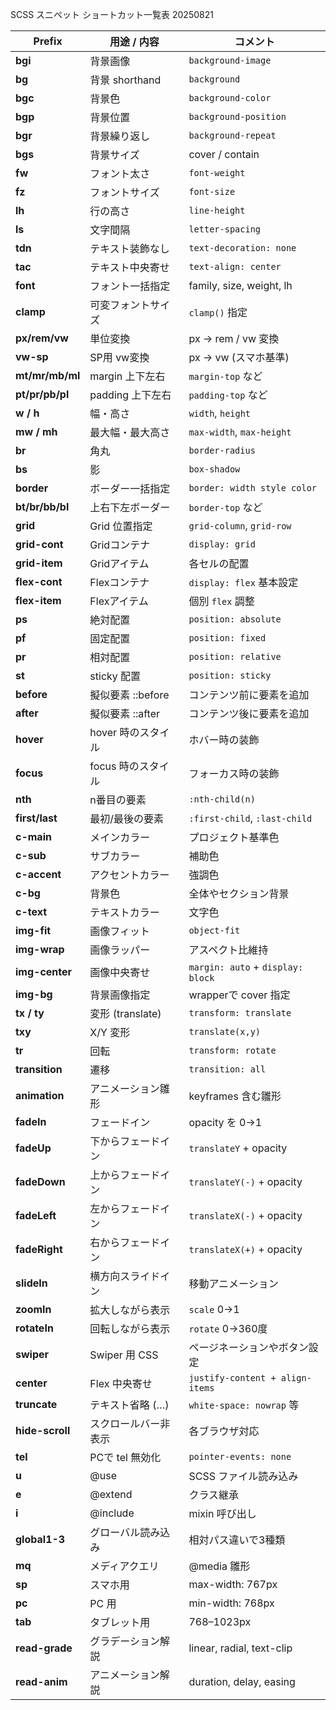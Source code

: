 SCSS スニペット ショートカット一覧表 20250821

| Prefix         | 用途 / 内容             | コメント                           |
|----------------|--------------------------|------------------------------------|
| **bgi**        | 背景画像                 | `background-image`                 |
| **bg**         | 背景 shorthand           | `background`                       |
| **bgc**        | 背景色                   | `background-color`                 |
| **bgp**        | 背景位置                 | `background-position`              |
| **bgr**        | 背景繰り返し             | `background-repeat`                |
| **bgs**        | 背景サイズ               | cover / contain                    |
| **fw**         | フォント太さ             | `font-weight`                      |
| **fz**         | フォントサイズ           | `font-size`                        |
| **lh**         | 行の高さ                 | `line-height`                      |
| **ls**         | 文字間隔                 | `letter-spacing`                   |
| **tdn**        | テキスト装飾なし         | `text-decoration: none`            |
| **tac**        | テキスト中央寄せ         | `text-align: center`               |
| **font**       | フォント一括指定         | family, size, weight, lh           |
| **clamp**      | 可変フォントサイズ       | `clamp()` 指定                     |
| **px/rem/vw**  | 単位変換                 | px → rem / vw 変換                 |
| **vw-sp**      | SP用 vw変換              | px → vw (スマホ基準)               |
| **mt/mr/mb/ml**| margin 上下左右          | `margin-top` など                  |
| **pt/pr/pb/pl**| padding 上下左右         | `padding-top` など                 |
| **w / h**      | 幅・高さ                 | `width`, `height`                  |
| **mw / mh**    | 最大幅・最大高さ         | `max-width`, `max-height`          |
| **br**         | 角丸                     | `border-radius`                    |
| **bs**         | 影                       | `box-shadow`                       |
| **border**     | ボーダー一括指定         | `border: width style color`        |
| **bt/br/bb/bl**| 上右下左ボーダー         | `border-top` など                  |
| **grid**       | Grid 位置指定            | `grid-column`, `grid-row`          |
| **grid-cont**  | Gridコンテナ             | `display: grid`                    |
| **grid-item**  | Gridアイテム             | 各セルの配置                       |
| **flex-cont**  | Flexコンテナ             | `display: flex` 基本設定           |
| **flex-item**  | Flexアイテム             | 個別 `flex` 調整                   |
| **ps**         | 絶対配置                 | `position: absolute`               |
| **pf**         | 固定配置                 | `position: fixed`                  |
| **pr**         | 相対配置                 | `position: relative`               |
| **st**         | sticky 配置              | `position: sticky`                 |
| **before**     | 擬似要素 ::before        | コンテンツ前に要素を追加           |
| **after**      | 擬似要素 ::after         | コンテンツ後に要素を追加           |
| **hover**      | hover 時のスタイル       | ホバー時の装飾                     |
| **focus**      | focus 時のスタイル       | フォーカス時の装飾                 |
| **nth**        | n番目の要素              | `:nth-child(n)`                    |
| **first/last** | 最初/最後の要素          | `:first-child`, `:last-child`      |
| **c-main**     | メインカラー             | プロジェクト基準色                 |
| **c-sub**      | サブカラー               | 補助色                             |
| **c-accent**   | アクセントカラー         | 強調色                             |
| **c-bg**       | 背景色                   | 全体やセクション背景               |
| **c-text**     | テキストカラー           | 文字色                             |
| **img-fit**    | 画像フィット             | `object-fit`                       |
| **img-wrap**   | 画像ラッパー             | アスペクト比維持                   |
| **img-center** | 画像中央寄せ             | `margin: auto` + `display: block`  |
| **img-bg**     | 背景画像指定             | wrapperで cover 指定               |
| **tx / ty**    | 変形 (translate)         | `transform: translate`             |
| **txy**        | X/Y 変形                 | `translate(x,y)`                   |
| **tr**         | 回転                     | `transform: rotate`                |
| **transition** | 遷移                     | `transition: all`                  |
| **animation**  | アニメーション雛形       | keyframes 含む雛形                 |
| **fadeIn**     | フェードイン             | opacity を 0→1                     |
| **fadeUp**     | 下からフェードイン       | `translateY` + opacity             |
| **fadeDown**   | 上からフェードイン       | `translateY(-)` + opacity          |
| **fadeLeft**   | 左からフェードイン       | `translateX(-)` + opacity          |
| **fadeRight**  | 右からフェードイン       | `translateX(+)` + opacity          |
| **slideIn**    | 横方向スライドイン       | 移動アニメーション                  |
| **zoomIn**     | 拡大しながら表示         | `scale` 0→1                        |
| **rotateIn**   | 回転しながら表示         | `rotate` 0→360度                   |
| **swiper**     | Swiper 用 CSS            | ページネーションやボタン設定       |
| **center**     | Flex 中央寄せ            | `justify-content + align-items`    |
| **truncate**   | テキスト省略 (…)         | `white-space: nowrap` 等           |
| **hide-scroll**| スクロールバー非表示     | 各ブラウザ対応                     |
| **tel**        | PCで tel 無効化          | `pointer-events: none`             |
| **u**          | @use                     | SCSS ファイル読み込み              |
| **e**          | @extend                  | クラス継承                         |
| **i**          | @include                 | mixin 呼び出し                     |
| **global1-3**  | グローバル読み込み       | 相対パス違いで3種類                |
| **mq**         | メディアクエリ           | @media 雛形                        |
| **sp**         | スマホ用                 | max-width: 767px                   |
| **pc**         | PC 用                    | min-width: 768px                   |
| **tab**        | タブレット用             | 768–1023px                         |
| **read-grade** | グラデーション解説       | linear, radial, text-clip          |
| **read-anim**  | アニメーション解説       | duration, delay, easing            |
